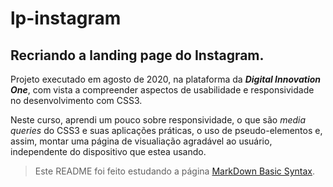 # lp-instagram
## Recriando a landing page do Instagram.

Projeto executado em agosto de 2020, na plataforma da __*Digital Innovation One*__, com vista a compreender aspectos de usabilidade e responsividade no desenvolvimento com CSS3.

Neste curso, aprendi um pouco sobre responsividade, o que são *media queries* do CSS3 e suas aplicações práticas, o uso de pseudo-elementos e, assim, montar uma página de visualiação agradável ao usuário, independente do dispositivo que estea usando.


> Este README foi feito estudando a página [MarkDown Basic Syntax](https://www.markdownguide.org/basic-syntax/).